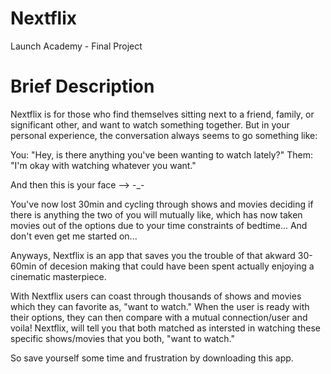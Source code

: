 # Nextflix
Launch Academy - Final Project

# Brief Description

Nextflix is for those who find themselves sitting next to a friend, family, or significant other,
and want to watch something together. But in your personal experience, the conversation always seems
to go something like:

You: "Hey, is there anything you've been wanting to watch lately?"
Them: "I'm okay with watching whatever you want."

And then this is your face --> -_-

You've now lost 30min and cycling through shows and movies deciding if there is anything the two of you will mutually like, 
which has now taken movies out of the options due to your time constraints of bedtime... And don't even get me started on...

Anyways, Nextflix is an app that saves you the trouble of that akward 30-60min of decesion making that could have
been spent actually enjoying a cinematic masterpiece.

With Nextflix users can coast through thousands of shows and movies which they can favorite as, "want to watch." When 
the user is ready with their options, they can then compare with a mutual connection/user and voila! Nextflix, will
tell you that both matched as intersted in watching these specific shows/movies that you both, "want to watch."

So save yourself some time and frustration by downloading this app.
